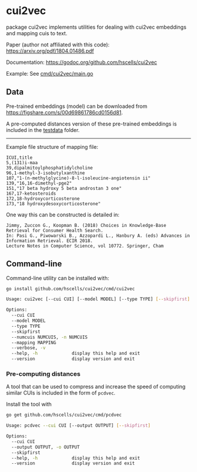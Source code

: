 # cui2vec

package cui2vec implements utilities for dealing with cui2vec embeddings and mapping cuis to text.

Paper (author not affiliated with this code): https://arxiv.org/pdf/1804.01486.pdf

Documentation: https://godoc.org/github.com/hscells/cui2vec

Example: See [cmd/cui2vec/main.go](cmd/cui2vec/main.go)

## Data

Pre-trained embeddings (model) can be downloaded from https://figshare.com/s/00d69861786cd0156d81.

A pre-computed distances version of these pre-trained embeddings is included in the [testdata](testdata) folder. 

---

Example file structure of mapping file:

```
ICUI,title
5,(131)i-maa
39,dipalmitoylphosphatidylcholine
96,1-methyl-3-isobutylxanthine
107,"1-(n-methylglycine)-8-l-isoleucine-angiotensin ii"
139,"16,16-dimethyl-pge2"
151,"17 beta hydroxy 5 beta androstan 3 one"
167,17-ketosteroids
172,18-hydroxycorticosterone
173,"18 hydroxydesoxycorticosterone"
```

One way this can be constructed is detailed in:

```
Jimmy, Zuccon G., Koopman B. (2018) Choices in Knowledge-Base Retrieval for Consumer Health Search.
In: Pasi G., Piwowarski B., Azzopardi L., Hanbury A. (eds) Advances in Information Retrieval. ECIR 2018.
Lecture Notes in Computer Science, vol 10772. Springer, Cham
```

## Command-line

Command-line utility can be installed with:

```bash
go install github.com/hscells/cui2vec/cmd/cui2vec
```

```bash
Usage: cui2vec [--cui CUI] [--model MODEL] [--type TYPE] [--skipfirst] [--numcuis NUMCUIS] [--mapping MAPPING] [--verbose]

Options:
  --cui CUI
  --model MODEL
  --type TYPE
  --skipfirst
  --numcuis NUMCUIS, -n NUMCUIS
  --mapping MAPPING
  --verbose, -v
  --help, -h             display this help and exit
  --version              display version and exit
```

### Pre-computing distances

A tool that can be used to compress and increase the speed of computing similar CUIs is included in the form of `pcdvec`.

Install the tool with 

```bash
go get github.com/hscells/cui2vec/cmd/pcdvec
```

```bash
Usage: pcdvec --cui CUI [--output OUTPUT] [--skipfirst]

Options:
  --cui CUI
  --output OUTPUT, -o OUTPUT
  --skipfirst
  --help, -h             display this help and exit
  --version              display version and exit
```